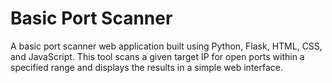 # Basic Port Scanner

A basic port scanner web application built using Python, Flask, HTML, CSS, and JavaScript. This tool scans a given target IP for open ports within a specified range and displays the results in a simple web interface.



